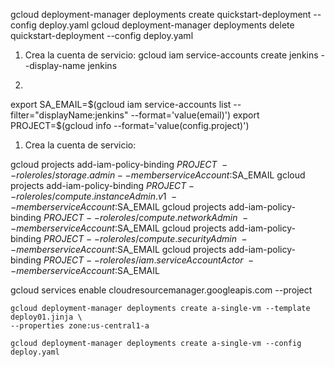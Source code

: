 

gcloud deployment-manager deployments create quickstart-deployment --config deploy.yaml
gcloud deployment-manager deployments delete quickstart-deployment --config deploy.yaml


1. Crea la cuenta de servicio:
gcloud iam service-accounts create jenkins --display-name jenkins

1.
export SA_EMAIL=$(gcloud iam service-accounts list --filter="displayName:jenkins" --format='value(email)')
export PROJECT=$(gcloud info --format='value(config.project)')

1. Crea la cuenta de servicio:

gcloud projects add-iam-policy-binding $PROJECT \
    --role roles/storage.admin --member serviceAccount:$SA_EMAIL
gcloud projects add-iam-policy-binding $PROJECT --role roles/compute.instanceAdmin.v1 \
    --member serviceAccount:$SA_EMAIL
gcloud projects add-iam-policy-binding $PROJECT --role roles/compute.networkAdmin \
    --member serviceAccount:$SA_EMAIL
gcloud projects add-iam-policy-binding $PROJECT --role roles/compute.securityAdmin \
    --member serviceAccount:$SA_EMAIL
gcloud projects add-iam-policy-binding $PROJECT --role roles/iam.serviceAccountActor \
    --member serviceAccount:$SA_EMAIL

gcloud services enable cloudresourcemanager.googleapis.com --project <PROJECT ID> 


    gcloud deployment-manager deployments create a-single-vm --template deploy01.jinja \
    --properties zone:us-central1-a

    gcloud deployment-manager deployments create a-single-vm --config deploy.yaml